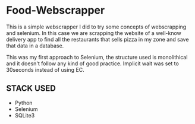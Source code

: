 # Food-Webscrapper

This is a simple webscrapper I did to try some concepts of webscrapping and selenium.
In this case we are scrapping the website of a well-know delivery app to find all the restaurants that sells pizza in my zone
and save that data in a database.

This was my first approach to Selenium, the structure used is monolithical and it doesn't follow any kind of good practice.
Implicit wait was set to 30seconds instead of using EC.

## STACK USED

- Python
- Selenium
- SQLite3
